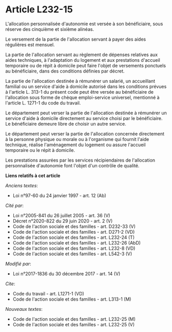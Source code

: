 # Article L232-15

L'allocation personnalisée d'autonomie est versée à son bénéficiaire, sous réserve des cinquième et sixième alinéas.

Le versement de la partie de l'allocation servant à payer des aides régulières est mensuel.

La partie de l'allocation servant au règlement de dépenses relatives aux aides techniques, à l'adaptation du logement et aux
prestations d'accueil temporaire ou de répit à domicile peut faire l'objet de versements ponctuels au bénéficiaire, dans des
conditions définies par décret.

La partie de l'allocation destinée à rémunérer un salarié, un accueillant familial ou un service d'aide à domicile autorisé
dans les conditions prévues à l'article L. 313-1 du présent code peut être versée au bénéficiaire de l'allocation sous forme
de chèque emploi-service universel, mentionné à l'article L. 1271-1 du code du travail.

Le département peut verser la partie de l'allocation destinée à rémunérer un service d'aide à domicile directement au service
choisi par le bénéficiaire. Le bénéficiaire demeure libre de choisir un autre service.

Le département peut verser la partie de l'allocation concernée directement à la personne physique ou morale ou à l'organisme
qui fournit l'aide technique, réalise l'aménagement du logement ou assure l'accueil temporaire ou le répit à domicile.

Les prestations assurées par les services récipiendaires de l'allocation personnalisée d'autonomie font l'objet d'un contrôle
de qualité.

**Liens relatifs à cet article**

_Anciens textes_:

  - Loi n°97-60 du 24 janvier 1997 - art. 12 (Ab)

_Cité par_:

  - Loi n°2005-841 du 26 juillet 2005 - art. 36 (V)
  - Décret n°2020-822 du 29 juin 2020 - art. 2 (V)
  - Code de l'action sociale et des familles - art. D232-33 (V)
  - Code de l'action sociale et des familles - art. D271-2 (VD)
  - Code de l'action sociale et des familles - art. L232-24 (T)
  - Code de l'action sociale et des familles - art. L232-26 (AbD)
  - Code de l'action sociale et des familles - art. L232-8 (VD)
  - Code de l'action sociale et des familles - art. L542-3 (V)

_Modifié par_:

  - Loi n°2017-1836 du 30 décembre 2017 - art. 14 (V)

_Cite_:

  - Code du travail - art. L1271-1 (VD)
  - Code de l'action sociale et des familles - art. L313-1 (M)

_Nouveaux textes_:

  - Code de l'action sociale et des familles - art. L232-25 (M)
  - Code de l'action sociale et des familles - art. L232-25 (V)
